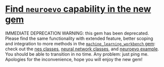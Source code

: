 # [Find `neuroevo` capability in the new gem](https://github.com/giuse/machine_learning_workbench)

IMMEDIATE DEPRECATION WARNING: this gem has been deprecated.
Please find the same functionality with extended feature, better scoping and
integration to more methods in the
[`machine_learning_workbench` gem](https://github.com/giuse/machine_learning_workbench):
check out the
[nes classes](https://github.com/giuse/machine_learning_workbench/tree/master/lib/machine_learning_workbench/optimizer/natural_evolution_strategies),
[neural network classes](https://github.com/giuse/machine_learning_workbench/tree/master/lib/machine_learning_workbench/neural_network), and
[neuroevo example](https://github.com/giuse/machine_learning_workbench/blob/master/examples/neuroevolution.rb).
You should be able to transition in no time. Any problem: just ping me.
Apologies for the inconvenience, hope you will enjoy the new gem!
